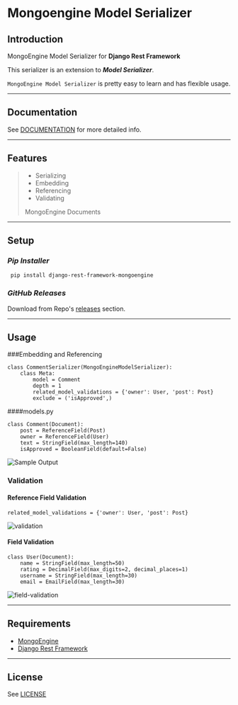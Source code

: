 Mongoengine Model Serializer
======================

<i class="icon-info-circled"></i> Introduction
-----------------

MongoEngine Model Serializer for **Django Rest Framework**
 
This serializer is an extension to ***Model Serializer***.

`MongoEngine Model Serializer` is pretty easy to learn and has flexible usage.

-----------------
Documentation
-----------------
See [DOCUMENTATION][1] for more detailed info.

-----------------
<i class="icon-th-list"></i> Features
-----------------

>  - Serializing
>  - Embedding
>  - Referencing
>  - Validating
>
> MongoEngine Documents

-----------------

<i class="icon-download"></i> Setup
---------
### <i class="icon-download-cloud">Pip Installer</i> 
``` pip install django-rest-framework-mongoengine```
### <i class="icon-folder-open">GitHub Releases</i> 
Download from Repo's [releases][2] section.

-----------------
<i class="icon-wrench"></i>Usage
---------
###Embedding and Referencing
``` 
class CommentSerializer(MongoEngineModelSerializer):
    class Meta:
        model = Comment
        depth = 1
        related_model_validations = {'owner': User, 'post': Post}
        exclude = ('isApproved',)
```
####models.py
``` 
class Comment(Document):
    post = ReferenceField(Post)
    owner = ReferenceField(User)
    text = StringField(max_length=140)
    isApproved = BooleanField(default=False)
```
![Sample Output][3]

### <i class="icon-right-big"></i>Validation

#### <i class="icon-angle-right"></i>Reference Field Validation

```
related_model_validations = {'owner': User, 'post': Post}
```

![validation][4]


#### <i class="icon-angle-right"></i> Field Validation

```
class User(Document):
    name = StringField(max_length=50)
    rating = DecimalField(max_digits=2, decimal_places=1)
    username = StringField(max_length=30)
    email = EmailField(max_length=30)
```

![field-validation][5]

-----------------
<i class="icon-attach"></i>Requirements
-----------------
 
 - [MongoEngine][6]
 - [Django Rest Framework][7]
 
-----------------
<i class="icon-doc-text"></i>License
-----------------
See [LICENSE][8]


  [1]: https://github.com/umutbozkurt/django-rest-framework-mongoengine/blob/master/DOCUMENTATION.md
  [2]: https://github.com/umutbozkurt/django-rest-framework-mongoengine/releases
  [3]: https://lh4.googleusercontent.com/-Gf_do_QmMHo/U1zTSghmCZI/AAAAAAAAACs/QA5tELHm66I/w511-h382-no/Screen+Shot+2014-04-27+at+12.47.13.png
  [4]: https://lh6.googleusercontent.com/--DFC8tBE1JA/U1zXZJlQ16I/AAAAAAAAADA/uAglm0TdXOk/w464-h103-no/Screen+Shot+2014-04-27+at+13.09.13.png
  [5]: https://lh3.googleusercontent.com/-c9RhYm3RD9s/U1ziBxGx0TI/AAAAAAAAADc/dyRRrIUiAmc/w486-h162-no/Screen+Shot+2014-04-27+at+13.54.34.png
  [6]: http://mongoengine.org/
  [7]: http://www.django-rest-framework.org/
  [8]: https://github.com/umutbozkurt/django-rest-framework-mongoengine/blob/master/LICENSE
